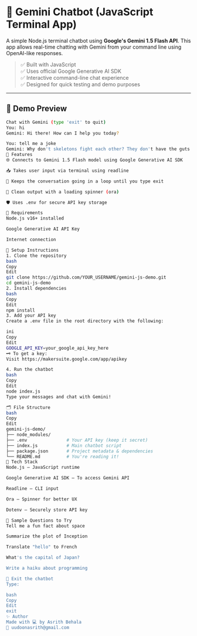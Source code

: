 # 💬 Gemini Chatbot (JavaScript Terminal App)

A simple Node.js terminal chatbot using **Google's Gemini 1.5 Flash API**. This app allows real-time chatting with Gemini from your command line using OpenAI-like responses.

> ✅ Built with JavaScript  
> ✅ Uses official Google Generative AI SDK  
> ✅ Interactive command-line chat experience  
> ✅ Designed for quick testing and demo purposes  

---

## 📸 Demo Preview

```bash
Chat with Gemini (type 'exit' to quit)
You: hi
Gemini: Hi there! How can I help you today?

You: tell me a joke
Gemini: Why don't skeletons fight each other? They don't have the guts!
🚀 Features
🌐 Connects to Gemini 1.5 Flash model using Google Generative AI SDK

📥 Takes user input via terminal using readline

🔄 Keeps the conversation going in a loop until you type exit

🎯 Clean output with a loading spinner (ora)

🛡️ Uses .env for secure API key storage

🧠 Requirements
Node.js v16+ installed

Google Generative AI API Key

Internet connection

🔧 Setup Instructions
1. Clone the repository
bash
Copy
Edit
git clone https://github.com/YOUR_USERNAME/gemini-js-demo.git
cd gemini-js-demo
2. Install dependencies
bash
Copy
Edit
npm install
3. Add your API key
Create a .env file in the root directory with the following:

ini
Copy
Edit
GOOGLE_API_KEY=your_google_api_key_here
🗝️ To get a key:
Visit https://makersuite.google.com/app/apikey

4. Run the chatbot
bash
Copy
Edit
node index.js
Type your messages and chat with Gemini!

🗂️ File Structure
bash
Copy
Edit
gemini-js-demo/
├── node_modules/
├── .env               # Your API key (keep it secret)
├── index.js           # Main chatbot script
├── package.json       # Project metadata & dependencies
└── README.md          # You're reading it!
🧰 Tech Stack
Node.js – JavaScript runtime

Google Generative AI SDK – To access Gemini API

Readline – CLI input

Ora – Spinner for better UX

Dotenv – Securely store API key

🧪 Sample Questions to Try
Tell me a fun fact about space

Summarize the plot of Inception

Translate "hello" to French

What's the capital of Japan?

Write a haiku about programming

🛑 Exit the chatbot
Type:

bash
Copy
Edit
exit
✨ Author
Made with 💻 by Asrith Behala
📧 uudoonasrith@gmail.com
